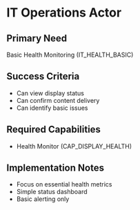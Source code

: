 # IT Operations Actor

## Primary Need
Basic Health Monitoring (IT_HEALTH_BASIC)

## Success Criteria
- Can view display status
- Can confirm content delivery
- Can identify basic issues

## Required Capabilities
- Health Monitor (CAP_DISPLAY_HEALTH)

## Implementation Notes
- Focus on essential health metrics
- Simple status dashboard
- Basic alerting only